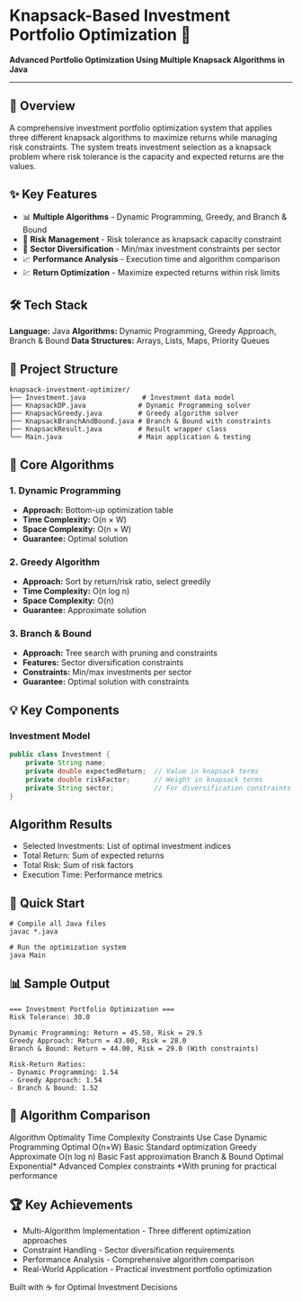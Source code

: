 # Knapsack-Based Investment Portfolio Optimization 💼

**Advanced Portfolio Optimization Using Multiple Knapsack Algorithms in Java**

---

## 🎯 Overview

A comprehensive investment portfolio optimization system that applies three different knapsack algorithms to maximize returns while managing risk constraints. The system treats investment selection as a knapsack problem where risk tolerance is the capacity and expected returns are the values.

## ✨ Key Features

- 📊 **Multiple Algorithms** - Dynamic Programming, Greedy, and Branch & Bound
- 🎯 **Risk Management** - Risk tolerance as knapsack capacity constraint
- 🏢 **Sector Diversification** - Min/max investment constraints per sector
- 📈 **Performance Analysis** - Execution time and algorithm comparison
- 💹 **Return Optimization** - Maximize expected returns within risk limits

## 🛠️ Tech Stack

**Language:** Java
**Algorithms:** Dynamic Programming, Greedy Approach, Branch & Bound
**Data Structures:** Arrays, Lists, Maps, Priority Queues

## 📁 Project Structure
```
knapsack-investment-optimizer/
├── Investment.java              # Investment data model
├── KnapsackDP.java             # Dynamic Programming solver
├── KnapsackGreedy.java         # Greedy algorithm solver
├── KnapsackBranchAndBound.java # Branch & Bound with constraints
├── KnapsackResult.java         # Result wrapper class
└── Main.java                   # Main application & testing
```

## 🔄 Core Algorithms

### 1. **Dynamic Programming**
- **Approach:** Bottom-up optimization table
- **Time Complexity:** O(n × W)
- **Space Complexity:** O(n × W)
- **Guarantee:** Optimal solution

### 2. **Greedy Algorithm**
- **Approach:** Sort by return/risk ratio, select greedily
- **Time Complexity:** O(n log n)
- **Space Complexity:** O(n)
- **Guarantee:** Approximate solution

### 3. **Branch & Bound**
- **Approach:** Tree search with pruning and constraints
- **Features:** Sector diversification constraints
- **Constraints:** Min/max investments per sector
- **Guarantee:** Optimal solution with constraints

## 💡 Key Components

### Investment Model
```java
public class Investment {
    private String name;
    private double expectedReturn;  // Value in knapsack terms
    private double riskFactor;      // Weight in knapsack terms
    private String sector;          // For diversification constraints
}
```

## Algorithm Results
- Selected Investments: List of optimal investment indices
- Total Return: Sum of expected returns
- Total Risk: Sum of risk factors
- Execution Time: Performance metrics

## 🚀 Quick Start
```
# Compile all Java files
javac *.java

# Run the optimization system
java Main
```
## 📊 Sample Output
```
=== Investment Portfolio Optimization ===
Risk Tolerance: 30.0

Dynamic Programming: Return = 45.50, Risk = 29.5
Greedy Approach: Return = 43.00, Risk = 28.0
Branch & Bound: Return = 44.00, Risk = 29.0 (With constraints)

Risk-Return Ratios:
- Dynamic Programming: 1.54
- Greedy Approach: 1.54
- Branch & Bound: 1.52
```
## 🎯 Algorithm Comparison
Algorithm	Optimality	Time Complexity	Constraints	Use Case
Dynamic Programming	Optimal	O(n×W)	Basic	Standard optimization
Greedy	Approximate	O(n log n)	Basic	Fast approximation
Branch & Bound	Optimal	Exponential*	Advanced	Complex constraints
*With pruning for practical performance

## 🏆 Key Achievements
- Multi-Algorithm Implementation - Three different optimization approaches
- Constraint Handling - Sector diversification requirements
- Performance Analysis - Comprehensive algorithm comparison
- Real-World Application - Practical investment portfolio optimization

Built with ☕ for Optimal Investment Decisions
